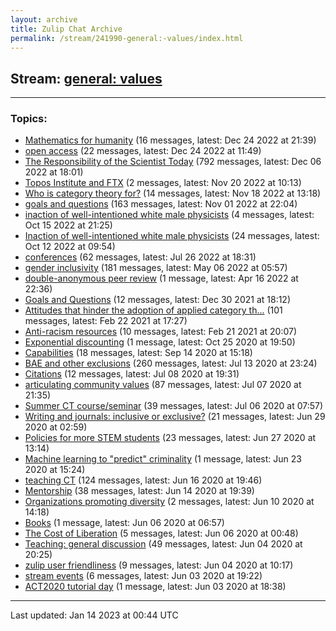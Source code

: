 ```yaml
---
layout: archive
title: Zulip Chat Archive
permalink: /stream/241990-general:-values/index.html
---
```


## Stream: [general: values](https://mattecapu.github.io/ct-zulip-archive/stream/241990-general:-values/index.html)
---

### Topics:

* [Mathematics for humanity](topic/topic_Mathematics.20for.20humanity.html) (16 messages, latest: Dec 24 2022 at 21:39)
* [open access](topic/topic_open.20access.html) (22 messages, latest: Dec 24 2022 at 11:49)
* [The Responsibility of the Scientist Today](topic/topic_The.20Responsibility.20of.20the.20Scientist.20Today.html) (792 messages, latest: Dec 06 2022 at 18:01)
* [Topos Institute and FTX](topic/topic_Topos.20Institute.20and.20FTX.html) (2 messages, latest: Nov 20 2022 at 10:13)
* [Who is category theory for?](topic/topic_Who.20is.20category.20theory.20for.3F.html) (14 messages, latest: Nov 18 2022 at 13:18)
* [goals and questions](topic/topic_goals.20and.20questions.html) (163 messages, latest: Nov 01 2022 at 22:04)
* [inaction of well-intentioned white male physicists](topic/topic_inaction.20of.20well-intentioned.20white.20male.20physicists.html) (4 messages, latest: Oct 15 2022 at 21:25)
* [Inaction of well-intentioned white male physicists](topic/topic_Inaction.20of.20well-intentioned.20white.20male.20physicists.html) (24 messages, latest: Oct 12 2022 at 09:54)
* [conferences](topic/topic_conferences.html) (62 messages, latest: Jul 26 2022 at 18:31)
* [gender inclusivity](topic/topic_gender.20inclusivity.html) (181 messages, latest: May 06 2022 at 05:57)
* [double-anonymous peer review](topic/topic_double-anonymous.20peer.20review.html) (1 message, latest: Apr 16 2022 at 22:36)
* [Goals and Questions](topic/topic_Goals.20and.20Questions.html) (12 messages, latest: Dec 30 2021 at 18:12)
* [Attitudes that hinder the adoption of applied category th...](topic/topic_Attitudes.20that.20hinder.20the.20adoption.20of.20applied.20category.20th.2E.2E.2E.html) (101 messages, latest: Feb 22 2021 at 17:27)
* [Anti-racism resources](topic/topic_Anti-racism.20resources.html) (10 messages, latest: Feb 21 2021 at 20:07)
* [Exponential discounting](topic/topic_Exponential.20discounting.html) (1 message, latest: Oct 25 2020 at 19:50)
* [Capabilities](topic/topic_Capabilities.html) (18 messages, latest: Sep 14 2020 at 15:18)
* [BAE and other exclusions](topic/topic_BAE.20and.20other.20exclusions.html) (260 messages, latest: Jul 13 2020 at 23:24)
* [Citations](topic/topic_Citations.html) (12 messages, latest: Jul 08 2020 at 19:31)
* [articulating community values](topic/topic_articulating.20community.20values.html) (87 messages, latest: Jul 07 2020 at 21:35)
* [Summer CT course/seminar](topic/topic_Summer.20CT.20course.2Fseminar.html) (39 messages, latest: Jul 06 2020 at 07:57)
* [Writing and journals: inclusive or exclusive?](topic/topic_Writing.20and.20journals.3A.20inclusive.20or.20exclusive.3F.html) (21 messages, latest: Jun 29 2020 at 02:59)
* [Policies for more STEM students](topic/topic_Policies.20for.20more.20STEM.20students.html) (23 messages, latest: Jun 27 2020 at 13:14)
* [Machine learning to "predict" criminality](topic/topic_Machine.20learning.20to.20.22predict.22.20criminality.html) (1 message, latest: Jun 23 2020 at 15:24)
* [teaching CT](topic/topic_teaching.20CT.html) (124 messages, latest: Jun 16 2020 at 19:46)
* [Mentorship](topic/topic_Mentorship.html) (38 messages, latest: Jun 14 2020 at 19:39)
* [Organizations promoting diversity](topic/topic_Organizations.20promoting.20diversity.html) (2 messages, latest: Jun 10 2020 at 14:18)
* [Books](topic/topic_Books.html) (1 message, latest: Jun 06 2020 at 06:57)
* [The Cost of Liberation](topic/topic_The.20Cost.20of.20Liberation.html) (5 messages, latest: Jun 06 2020 at 00:48)
* [Teaching: general discussion](topic/topic_Teaching.3A.20general.20discussion.html) (49 messages, latest: Jun 04 2020 at 20:25)
* [zulip user friendliness](topic/topic_zulip.20user.20friendliness.html) (9 messages, latest: Jun 04 2020 at 10:17)
* [stream events](topic/topic_stream.20events.html) (6 messages, latest: Jun 03 2020 at 19:22)
* [ACT2020 tutorial day](topic/topic_ACT2020.20tutorial.20day.html) (1 message, latest: Jun 03 2020 at 18:38)

<hr><p>Last updated: Jan 14 2023 at 00:44 UTC</p>
